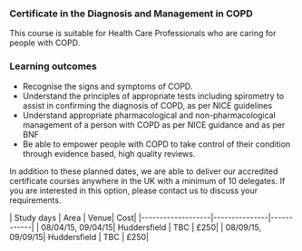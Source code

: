 ### Certificate in the Diagnosis and Management in COPD

This course is suitable for Health Care Professionals who are caring for people with COPD.

### Learning outcomes

* Recognise the signs and symptoms of COPD.
* Understand the principles of appropriate tests including spirometry to assist in confirming the diagnosis of COPD, as per NICE guidelines
* Understand appropriate pharmacological and non-pharmacological management of a person with COPD as per NICE guidance and as per BNF
* Be able to empower people with COPD to take control of their condition through evidence based, high quality reviews.

In addition to these planned dates, we are able to deliver our accredited certificate courses anywhere in the UK with a minimum of 10 delegates. If you are interested in this option, please contact us to discuss your requirements.

| Study days        | Area          | Venue| Cost|
|-------------------|---------------|------------| 
| 08/04/15, 09/04/15| Huddersfield  | TBC  | £250|
| 08/09/15, 09/09/15| Huddersfield  | TBC  | £250|






